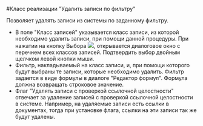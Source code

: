 ﻿#Класс реализации "Удалить записи по фильтру"

Позволяет удалять записи из системы по заданному фильтру. 

* В поле "Класс записей" указывается класс записи, из которой необходимо удалить записи, при помощи данной процедуры. При нажатии на кнопку Выбора ![](topic:Com.AddFiles.Btn_select.png), открывается диалоговое окно с перечнем всех классов записей. 
Подтвердить выбор двойным щелчком левой кнопки мыши.
* Фильтр, накладываемый на класс записи, и, при помощи которого будут выбраны те записи, которые необходимо удалить. Фильтр задается в виде формулы в диалоге "Редактор формул". Формула должна возвращать строковое значение. 
* Флаг "Удалять записи с проверкой ссылочной целостности" отвечает за удаление записей с проверкой ссылочной целостности в системе. 
Например, на удаляемые записи есть ссылки в документах, тогда при установке флага, ссылки на эти записи так же будут удалены. 
